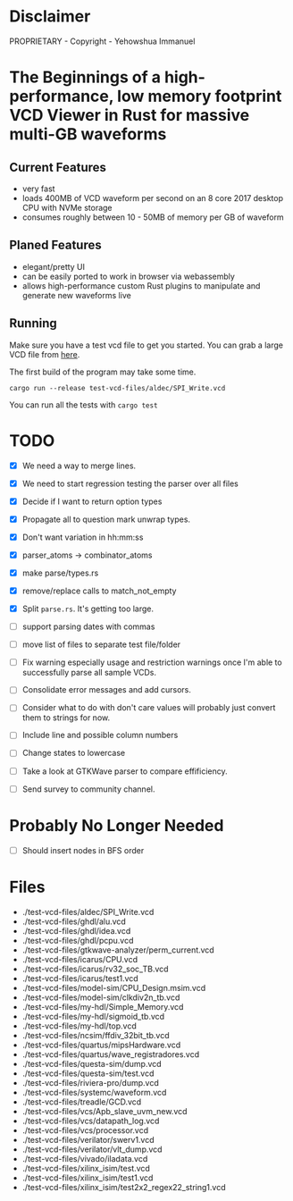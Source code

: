 # Disclaimer
PROPRIETARY - Copyright - Yehowshua Immanuel

# The Beginnings of a high-performance, low memory footprint VCD Viewer in Rust for massive multi-GB waveforms

## Current Features
 - very fast
 - loads 400MB of VCD waveform per second on an 8 core 2017 desktop CPU with NVMe storage
 - consumes roughly between 10 - 50MB of memory per GB of waveform

## Planed Features
 - elegant/pretty UI
 - can be easily ported to work in browser via webassembly
 - allows high-performance custom Rust plugins to manipulate and
   generate new waveforms live

## Running

Make sure you have a test vcd file to get you started. You can grab
a large VCD file from
[here](https://drive.google.com/file/d/1pfm2qo2l8fGTHHJ8TLrg1vSGaV_TUbp2/view?usp=sharing).

The first build of the program may take some time.

``cargo run --release test-vcd-files/aldec/SPI_Write.vcd``

You can run all the tests with ``cargo test``

# TODO
 - [x] We need a way to merge lines.
 - [x] We need to start regression testing the parser over all files
 - [x] Decide if I want to return option types
 - [x] Propagate all to question mark unwrap types.
 - [x] Don't want variation in hh:mm:ss
 - [x] parser_atoms -> combinator_atoms
 - [x] make parse/types.rs
 - [x] remove/replace calls to match_not_empty
 - [x] Split ``parse.rs``. It's getting too large.
 - [ ] support parsing dates with commas
 - [ ] move list of files to separate test file/folder
 - [ ] Fix warning especially usage and restriction warnings once I'm
       able to successfully parse all sample VCDs.

 - [ ] Consolidate error messages and add cursors.
 - [ ] Consider what to do with don't care values
      will probably just convert them to strings for now.
 - [ ] Include line and possible column numbers
 - [ ] Change states to lowercase
 - [ ] Take a look at GTKWave parser to compare effificiency.
 - [ ] Send survey to community channel.

# Probably No Longer Needed
 - [ ] Should insert nodes in BFS order

# Files
 - ./test-vcd-files/aldec/SPI_Write.vcd
 - ./test-vcd-files/ghdl/alu.vcd
 - ./test-vcd-files/ghdl/idea.vcd
 - ./test-vcd-files/ghdl/pcpu.vcd
 - ./test-vcd-files/gtkwave-analyzer/perm_current.vcd
 - ./test-vcd-files/icarus/CPU.vcd
 - ./test-vcd-files/icarus/rv32_soc_TB.vcd
 - ./test-vcd-files/icarus/test1.vcd
 - ./test-vcd-files/model-sim/CPU_Design.msim.vcd
 - ./test-vcd-files/model-sim/clkdiv2n_tb.vcd
 - ./test-vcd-files/my-hdl/Simple_Memory.vcd
 - ./test-vcd-files/my-hdl/sigmoid_tb.vcd
 - ./test-vcd-files/my-hdl/top.vcd
 - ./test-vcd-files/ncsim/ffdiv_32bit_tb.vcd
 - ./test-vcd-files/quartus/mipsHardware.vcd
 - ./test-vcd-files/quartus/wave_registradores.vcd
 - ./test-vcd-files/questa-sim/dump.vcd
 - ./test-vcd-files/questa-sim/test.vcd
 - ./test-vcd-files/riviera-pro/dump.vcd
 - ./test-vcd-files/systemc/waveform.vcd
 - ./test-vcd-files/treadle/GCD.vcd
 - ./test-vcd-files/vcs/Apb_slave_uvm_new.vcd
 - ./test-vcd-files/vcs/datapath_log.vcd
 - ./test-vcd-files/vcs/processor.vcd
 - ./test-vcd-files/verilator/swerv1.vcd
 - ./test-vcd-files/verilator/vlt_dump.vcd
 - ./test-vcd-files/vivado/iladata.vcd
 - ./test-vcd-files/xilinx_isim/test.vcd
 - ./test-vcd-files/xilinx_isim/test1.vcd
 - ./test-vcd-files/xilinx_isim/test2x2_regex22_string1.vcd